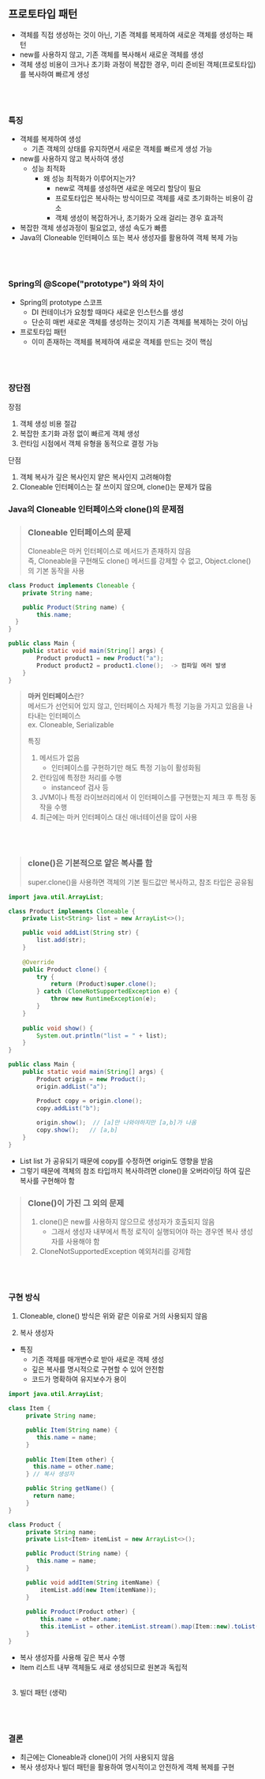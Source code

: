 ## 프로토타입 패턴

- 객체를 직접 생성하는 것이 아닌, 기존 객체를 복제하여 새로운 객체를 생성하는 패턴
- new를 사용하지 않고,  기존 객체를 복사해서 새로운 객체를 생성
- 객체 생성 비용이 크거나 초기화 과정이 복잡한 경우, 미리 준비된 객체(프로토타입)를 복사하여 빠르게 생성

</br></br>

### 특징
- 객체를 복제하여 생성
  - 기존 객체의 상태를 유지하면서 새로운 객체를 빠르게 생성 가능
- new를 사용하지 않고 복사하여 생성
  - 성능 최적화
    - 왜 성능 최적화가 이루어지는가?
      - new로 객체를 생성하면 새로운 메모리 할당이 필요
      - 프로토타입은 복사하는 방식이므로 객체를 새로 초기화하는 비용이 감소
      - 객체 생성이 복잡하거나, 초기화가 오래 걸리는 경우 효과적
- 복잡한 객체 생성과정이 필요없고, 생성 속도가 빠름
- Java의 Cloneable 인터페이스 또는 복사 생성자를 활용하여 객체 복제 가능

</br></br>

### Spring의 @Scope("prototype") 와의 차이
- Spring의 prototype 스코프
  - DI 컨테이너가 요청할 때마다 새로운 인스턴스를 생성
  - 단순히 매번 새로운 객체를 생성하는 것이지 기존 객체를 복제하는 것이 아님
- 프로토타입 패턴
  - 이미 존재하는 객체를 복제하여 새로운 객체를 만드는 것이 핵심
  
</br></br>

### 장단점
장점
1. 객체 생성 비용 절감
2. 복잡한 초기화 과정 없이 빠르게 객체 생성
3. 런타임 시점에서 객체 유형을 동적으로 결정 가능

단점
1. 객체 복사가 깊은 복사인지 얕은 복사인지 고려해야함
2. Cloneable 인터페이스는 잘 쓰이지 않으며, clone()는 문제가 많음

### Java의 Cloneable 인터페이스와 clone()의 문제점
> ### Cloneable 인터페이스의 문제  </br>
> Cloneable은 마커 인터페이스로 메서드가 존재하지 않음  
> 즉, Cloneable을 구현해도 clone() 메서드를 강제할 수 없고, Object.clone()의 기본 동작을 사용 </br>
```java
class Product implements Cloneable {
	private String name;

    public Product(String name) {
        this.name;
  }
}

public class Main {
    public static void main(String[] args) {
        Product product1 = new Product("a");
        Product product2 = product1.clone();  -> 컴파일 에러 발생
    }
}
```

> **마커 인터페이스**란? </br>
> 메서드가 선언되어 있지 않고, 인터페이스 자체가 특정 기능을 가지고 있음을 나타내는 인터페이스 </br>
> ex. Cloneable,  Serializable
> 
> 특징
> 1. 메서드가 없음 
>    - 인터페이스를 구현하기만 해도 특정 기능이 활성화됨
> 2. 런타임에 특정한 처리를 수행 
>    - instanceof 검사 등
> 3. JVM이나 특정 라이브러리에서 이 인터페이스를 구현했는지 체크 후 특정 동작을 수행 
> 4. 최근에는 마커 인터페이스 대신 애너테이션을 많이 사용

</br></br>

> ### clone()은 기본적으로 얕은 복사를 함
> super.clone()을 사용하면 객체의 기본 필드값만 복사하고, 참조 타입은 공유됨

```java
import java.util.ArrayList;

class Product implements Cloneable {
    private List<String> list = new ArrayList<>();

    public void addList(String str) {
        list.add(str);
    }
	
	@Override
    public Product clone() {
        try {
            return (Product)super.clone();
		} catch (CloneNotSupportedException e) {
            throw new RuntimeException(e);
        }
    }
	
	public void show() {
        System.out.println("list = " + list);
    }
}

public class Main {
	public static void main(String[] args) {
        Product origin = new Product();
		origin.addList("a");

        Product copy = origin.clone();
		copy.addList("b");
		
		origin.show();  // [a]만 나와야하지만 [a,b]가 나옴
        copy.show();   // [a,b]
	}
}
```
- List<String> list 가 공유되기 때문에 copy를 수정하면 origin도 영향을 받음
- 그렇기 때문에 객체의 참조 타입까지 복사하려면  clone()을 오버라이딩 하여 깊은 복사를 구현해야 함

> ### Clone()이 가진 그 외의 문제
> 1. clone()은 new를 사용하지 않으므로 생성자가 호출되지 않음
>    - 그래서 생성자 내부에서 특정 로직이 실행되어야 하는 경우엔 복사 생성자를 사용해야 함
> 2. CloneNotSupportedException 예외처리를 강제함

</br></br>

### 구현 방식
1. Cloneable, clone() 방식은 위와 같은 이유로 거의 사용되지 않음

2. 복사 생성자 </br>
- 특징
  - 기존 객체를 매개변수로 받아 새로운 객체 생성
  - 깊은 복사를 명시적으로 구현할 수 있어 안전함
  - 코드가 명확하여 유지보수가 용이

```java
import java.util.ArrayList;

class Item {
     private String name;

	 public Item(String name) {
        this.name = name;
     }
	 
	 public Item(Item other) {
       this.name = other.name;
     } // 복사 생성자

     public String getName() {
       return name;
     }
}

class Product {
     private String name;
     private List<Item> itemList = new ArrayList<>();

     public Product(String name) {
        this.name = name;
     }

     public void addItem(String itemName) {
		 itemList.add(new Item(itemName));
     }
	 
	 public Product(Product other) {
		 this.name = other.name;
		 this.itemList = other.itemList.stream().map(Item::new).toList();
     }
}
```

- 복사 생성자를 사용해 깊은 복사 수행
- Item 리스트 내부 객체들도 새로 생성되므로 원본과 독립적
</br></br>

3. 빌더 패턴 (생략)

</br></br>

### 결론
- 최근에는 Cloneable과 clone()이 거의 사용되지 않음
- 복사 생성자나 빌더 패턴을 활용하여 명시적이고 안전하게 객체 복제를 구현
